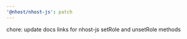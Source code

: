 ```yaml
---
'@nhost/nhost-js': patch
---
```


chore: update docs links for nhost-js setRole and unsetRole methods
